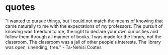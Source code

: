 # quotes

"I wanted to pursue things, but I could not match the means of knowing that came naturally to me with the expectations of my professors. The pursuit of knowing was freedom to me, the right to declare your own curiosities and follow them through all manner of books. I was made for the library, not the classroom. The classroom was a jail of other people's interests. The library was open, unending, free." - Ta-Nehisi Coates
